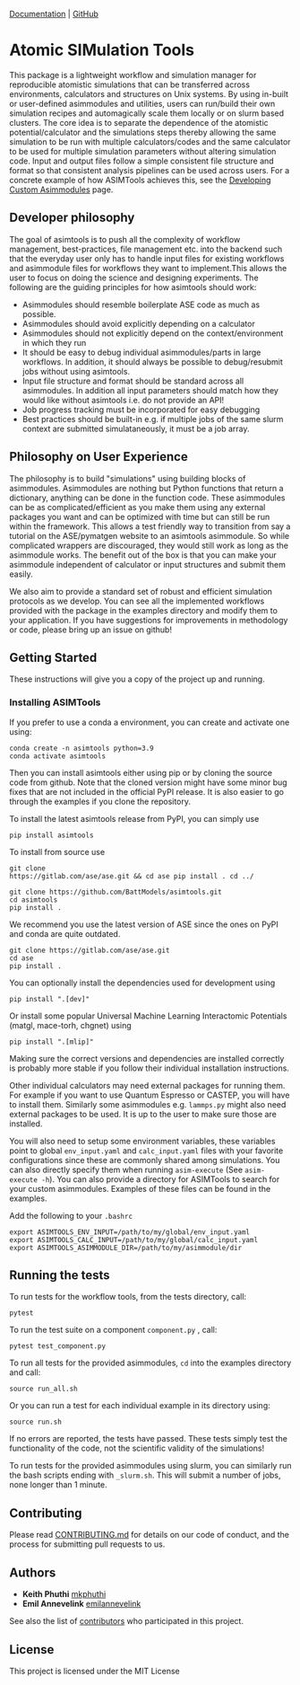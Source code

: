 <!-- <img src="../figures/logo.png" alt="drawing" width="150"/> -->
<!-- [![code coverage](https://img.shields.io/codecov/c/gh/materialsproject/jobflow/main)](https://codecov.io/gh/materialsproject/jobflow/) -->
<!-- [![pypi version](https://img.shields.io/pypi/v/jobflow?color=blue)](https://pypi.org/project/jobflow/) -->
<!-- ![supported python versions](https://img.shields.io/pypi/pyversions/jobflow) -->
<!-- [![DOI](https://joss.theoj.org/papers/10.21105/joss.05995/status.svg)](https://doi.org/10.21105/joss.05995) -->

[Documentation](https://battmodels.github.io/asimtools/) | [GitHub](https://github.com/BattModels/asimtools)

# Atomic SIMulation Tools

This package is a lightweight workflow and simulation manager for reproducible
atomistic simulations that can be transferred across environments, calculators
and structures on Unix systems. By using in-built or user-defined asimmodules
and utilities, users can run/build their own simulation recipes and
automagically scale them locally or on slurm based clusters. The core idea is
to separate the dependence of the atomistic potential/calculator and the
simulations steps thereby allowing the same simulation to be run with multiple
calculators/codes and the same calculator to be used for multiple simulation
parameters without altering simulation code. Input and output files follow a
simple consistent file structure and format so that consistent analysis
pipelines can be used across users. For a concrete example of how ASIMTools
achieves this, see the [Developing Custom Asimmodules](https://eeg.engin.umich.edu/asimtools/asimplify.html) page.

## Developer philosophy
The goal of asimtools is to push all the complexity of workflow management,
best-practices, file management etc. into the backend such that the everyday
user only has to handle input files for existing workflows and asimmodule files
for workflows they want to implement.This allows the user to focus on doing the
science and designing experiments. The following are the guiding principles for
how asimtools should work:

- Asimmodules should resemble boilerplate ASE code as much as possible.
- Asimmodules should avoid explicitly depending on a calculator
- Asimmodules should not explicitly depend on the context/environment in which 
  they run
- It should be easy to debug individual asimmodules/parts in large workflows.
  In addition, it should always be possible to debug/resubmit jobs without
  using asimtools.
- Input file structure and format should be standard across all asimmodules. In
  addition all input parameters should match how they would like without
  asimtools i.e. do not provide an API!
- Job progress tracking must be incorporated for easy debugging
- Best practices should be built-in e.g. if multiple jobs of the same slurm
  context are submitted simulataneously, it must be a job array.

## Philosophy on User Experience
The philosophy is to build "simulations" using building blocks of asimmodules.
Asimmodules are nothing but Python functions that return a dictionary, anything
can be done in the function code. These asimmodules can be as
complicated/efficient as you make them using any external packages you want and
can be optimized with time but can still be run within the framework. This
allows a test friendly way to transition from say a tutorial on the
ASE/pymatgen website to an asimtools asimmodule. So while complicated wrappers
are discouraged, they would still work as long as the asimmodule works. The
benefit out of the box is that you can make your asimmodule independent of
calculator or input structures and submit them easily.

We also aim to provide a standard set of robust and efficient simulation
protocols as we develop. You can see all the implemented workflows provided
with the package in the examples directory and modify them to your application.
If you have suggestions for improvements in methodology or code, please bring
up an issue on github!

## Getting Started

These instructions will give you a copy of the project up and running.

### Installing ASIMTools

If you prefer to use a conda a environment, you can create and activate one
using: 
```
conda create -n asimtools python=3.9
conda activate asimtools
```

Then you can install asimtools either using pip or by cloning the source code
from github. Note that the cloned version might have some minor bug fixes that
are not included in the official PyPI release. It is also easier to go through
the examples if you clone the repository.

To install the latest asimtools release from PyPI, you can simply use

```
pip install asimtools
```

To install from source use

```
git clone
https://gitlab.com/ase/ase.git && cd ase pip install . cd ../

git clone https://github.com/BattModels/asimtools.git
cd asimtools
pip install .
```

We recommend you use the latest version of ASE since the ones on PyPI and
conda are quite outdated.

```
git clone https://gitlab.com/ase/ase.git
cd ase
pip install .
```

You can optionally install the dependencies used for development using

```
pip install ".[dev]"
```
Or install some popular Universal Machine Learning Interactomic Potentials
(matgl, mace-torh, chgnet) using

```
pip install ".[mlip]"
```
Making sure the correct versions and dependencies are installed correctly is
probably more stable if you follow their individual installation instructions.

Other individual calculators may need external packages for running them. For
example if you want to use Quantum Espresso or CASTEP, you will have to install
them. Similarly some asimmodules e.g. `lammps.py` might also need external
packages to be used. It is up to the user to make sure those are installed.

You will also need to setup some environment variables, these variables point
to global `env_input.yaml` and `calc_input.yaml` files with your favorite
configurations since these are commonly shared among simulations. You can also
directly specify them when running `asim-execute` (See `asim-execute -h`). You
can also provide a directory for ASIMTools to search for your custom
asimmodules. Examples of these files can be found in the examples.

Add the following to your `.bashrc`
```
export ASIMTOOLS_ENV_INPUT=/path/to/my/global/env_input.yaml
export ASIMTOOLS_CALC_INPUT=/path/to/my/global/calc_input.yaml
export ASIMTOOLS_ASIMMODULE_DIR=/path/to/my/asimmodule/dir
```

## Running the tests

To run tests for the workflow tools, from the tests directory, call:

    pytest

To run the test suite on a component `component.py` , call:

    pytest test_component.py

To run all tests for the provided asimmodules, `cd` into the examples directory
and call:

    source run_all.sh

Or you can run a test for each individual example in its directory using:

    source run.sh

If no errors are reported, the tests have passed. These tests simply test the
functionality of the code, not the scientific validity of the simulations!

To run tests for the provided asimmodules using slurm, you can similarly run
the bash scripts ending with `_slurm.sh`. This will submit a number of jobs,
none longer than 1 minute.
    
## Contributing

Please read [CONTRIBUTING.md](CONTRIBUTING.md) for details on our code
of conduct, and the process for submitting pull requests to us.

## Authors

  - **Keith Phuthi**
    [mkphuthi](https://github.com/mkphuthi)
  - **Emil Annevelink**
    [emilannevelink](https://github.com/emilannevelink)

See also the list of
[contributors](https://github.com/BattModels/asimtools.git/contributors)
who participated in this project.

## License

This project is licensed under the MIT License

<!-- ## Acknowledgments

  - Hat tip to anyone whose code is used -->

